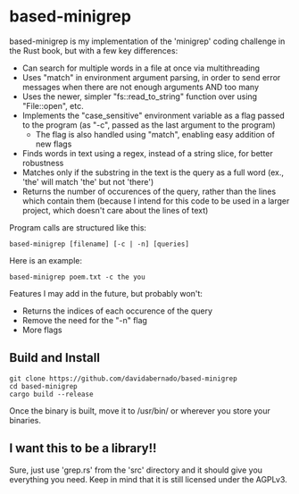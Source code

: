 # based-minigrep
based-minigrep is my implementation of the 'minigrep' coding challenge in the Rust book, but with a few key differences:

- Can search for multiple words in a file at once via multithreading
- Uses "match" in environment argument parsing, in order to send error messages when there are not enough arguments AND too many
- Uses the newer, simpler "fs::read_to_string" function over using "File::open", etc.
- Implements the "case_sensitive" environment variable as a flag passed to the program (as "-c", passed as the last argument to the program)
	- The flag is also handled using "match", enabling easy addition of new flags
- Finds words in text using a regex, instead of a string slice, for better robustness
- Matches only if the substring in the text is the query as a full word (ex., 'the' will match 'the' but not 'there')
- Returns the number of occurences of the query, rather than the lines which contain them (because I intend for this code to be used in a larger project, which doesn't care about the lines of text)

Program calls are structured like this:

```
based-minigrep [filename] [-c | -n] [queries]
```

Here is an example:

```
based-minigrep poem.txt -c the you
```

Features I may add in the future, but probably won't:

- Returns the indices of each occurence of the query
- Remove the need for the "-n" flag
- More flags

## Build and Install

```
git clone https://github.com/davidabernado/based-minigrep
cd based-minigrep
cargo build --release
```

 Once the binary is built, move it to /usr/bin/ or wherever you store your binaries.

## I want this to be a library!!
Sure, just use 'grep.rs' from the 'src' directory and it should give you everything you need. Keep in mind that it is still licensed under the AGPLv3.
